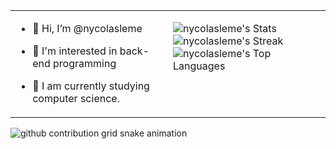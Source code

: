 <table border="0px">
  <tr>
    <td valign="top" width="50%">
      
- 👋 Hi, I’m @nycolasleme 
- 👀 I'm interested in back-end programming
- 🌱 I am currently studying computer science.   

    </td>
    <td valign="top" width="50%">

  ![nycolasleme's Stats](https://github-readme-stats.vercel.app/api?username=nycolasleme&theme=dark&show_icons=true&hide_border=false&count_private=true)  
  ![nycolasleme's Streak](https://github-readme-streak-stats.herokuapp.com/?user=nycolasleme&theme=dark&hide_border=false)  
  ![nycolasleme's Top Languages](https://github-readme-stats.vercel.app/api/top-langs/?username=nycolasleme&theme=dark&show_icons=true&hide_border=false&layout=compact)  

    </td>
  </tr>
</table>

<picture>
  <source media="(prefers-color-scheme: dark)" srcset="https://raw.githubusercontent.com/nycolasleme/nycolasleme/output/github-contribution-grid-snake-dark.svg">
  <source media="(prefers-color-scheme: light)" srcset="https://raw.githubusercontent.com/nycolasleme/nycolasleme/output/github-contribution-grid-snake.svg">
  <img alt="github contribution grid snake animation" src="https://raw.githubusercontent.com/nycolasleme/nycolasleme/output/github-contribution-grid-snake.svg">
</picture>
